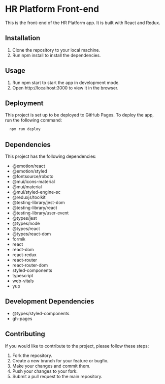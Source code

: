 # HR Platform Front-end
This is the front-end of the HR Platform app. It is built with React and Redux.

## Installation
1. Clone the repository to your local machine.
2. Run npm install to install the dependencies.
## Usage
1. Run npm start to start the app in development mode.
2. Open http://localhost:3000 to view it in the browser.

## Deployment
This project is set up to be deployed to GitHub Pages. To deploy the app, run the following command:

```bash
  npm run deploy
```

## Dependencies
This project has the following dependencies:

- @emotion/react
- @emotion/styled
- @fontsource/roboto
- @mui/icons-material
- @mui/material
- @mui/styled-engine-sc
- @reduxjs/toolkit
- @testing-library/jest-dom
- @testing-library/react
- @testing-library/user-event
- @types/jest
- @types/node
- @types/react
- @types/react-dom
- formik
- react
- react-dom
- react-redux
- react-router
- react-router-dom
- styled-components
- typescript
- web-vitals
- yup

## Development Dependencies
- @types/styled-components
- gh-pages

## Contributing
If you would like to contribute to the project, please follow these steps:

1. Fork the repository.
2. Create a new branch for your feature or bugfix.
3. Make your changes and commit them.
4. Push your changes to your fork.
5. Submit a pull request to the main repository.